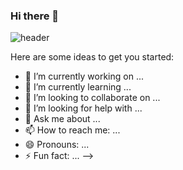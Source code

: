 ### Hi there 👋

![header](https://capsule-render.vercel.app/api?type=waving&color=auto&height=300&section=header&text=Hi!%20I'm%20Justynar&fontSize=70)

Here are some ideas to get you started:

- 🔭 I’m currently working on ...
- 🌱 I’m currently learning ...
- 👯 I’m looking to collaborate on ...
- 🤔 I’m looking for help with ...
- 💬 Ask me about ...
- 📫 How to reach me: ...
- 😄 Pronouns: ...
- ⚡ Fun fact: ...
-->
